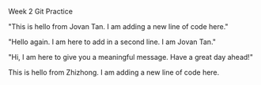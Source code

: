 Week 2 Git Practice

"This is hello from Jovan Tan. I am adding a new line of code here."

"Hello again. I am here to add in a second line. I am Jovan Tan."

"Hi, I am here to give you a meaningful message. Have a great day ahead!"

This is hello from Zhizhong. I am adding a new line of code here.

